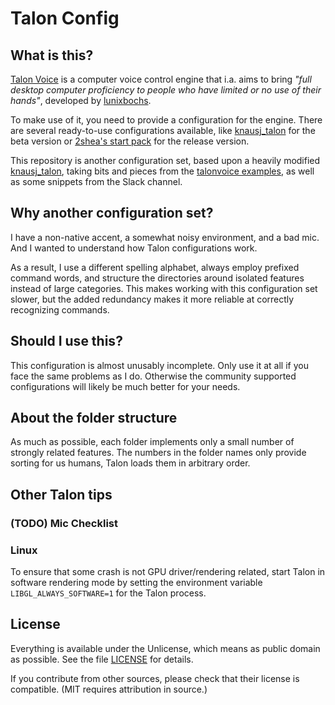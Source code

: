 Talon Config
================

What is this?
--------------

[Talon Voice](https://talonvoice.com/) is a computer voice control engine that i.a. aims to bring _"full desktop computer proficiency to people who have limited or no use of their hands"_, developed by [lunixbochs](https://github.com/lunixbochs/).

To make use of it, you need to provide a configuration for the engine.
There are several ready-to-use configurations available, like [knausj_talon](https://github.com/knausj85/knausj_talon) for the beta version or [2shea's start pack](https://github.com/2shea/talon_starter_pack) for the release version.

This repository is another configuration set, based upon a heavily modified [knausj_talon](https://github.com/knausj85/knausj_talon), taking bits and pieces from the [talonvoice examples](https://github.com/talonvoice/examples), as well as some snippets from the Slack channel.


Why another configuration set?
-------------------------------

I have a non-native accent, a somewhat noisy environment, and a bad mic.
And I wanted to understand how Talon configurations work.

As a result, I use a different spelling alphabet, always employ prefixed command words, and structure the directories around isolated features instead of large categories.
This makes working with this configuration set slower, but the added redundancy makes it more reliable at correctly recognizing commands.


Should I use this?
-------------------

This configuration is almost unusably incomplete.
Only use it at all if you face the same problems as I do.
Otherwise the community supported configurations will likely be much better for your needs.


About the folder structure
----------------------------

As much as possible, each folder implements only a small number of strongly related features.
The numbers in the folder names only provide sorting for us humans, Talon loads them in arbitrary order.


Other Talon tips
-----------------

### (TODO) Mic Checklist

### Linux

To ensure that some crash is not GPU driver/rendering related, start Talon in software rendering mode by setting the environment variable `LIBGL_ALWAYS_SOFTWARE=1` for the Talon process.


License
--------

Everything is available under the Unlicense, which means as public domain as possible.
See the file [LICENSE](./LICENSE) for details.

If you contribute from other sources, please check that their license is compatible.
(MIT requires attribution in source.)
